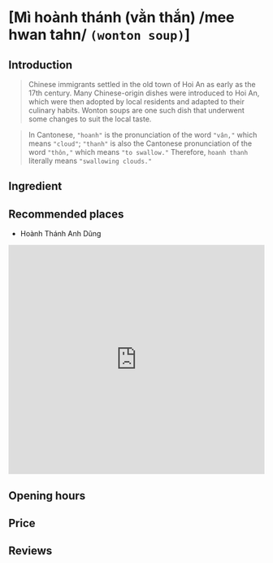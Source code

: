 # [Mì hoành thánh (vằn thắn) /mee hwan tahn/ `(wonton soup)`]

## Introduction
> Chinese immigrants settled in the old town of Hoi An as early as the 17th century. Many Chinese-origin dishes were introduced to Hoi An, which were then adopted by local residents and adapted to their culinary habits. Wonton soups are one such dish that underwent some changes to suit the local taste.

> In Cantonese, `"hoanh"` is the pronunciation of the word `"vân,"` which means `"cloud"`; `"thanh"` is also the Cantonese pronunciation of the word `"thôn,"` which means `"to swallow."` Therefore, `hoanh thanh` literally means `"swallowing clouds."`

## Ingredient

## Recommended places

 - Hoành Thánh Anh Dũng
<div class="map-container">
  <iframe src="https://www.google.com/maps/embed?pb=!1m18!1m12!1m3!1d3837.49588965272!2d108.32427875685259!3d15.883070913789634!2m3!1f0!2f0!3f0!3m2!1i1024!2i768!4f13.1!3m3!1m2!1s0x31420e7ba681111d%3A0x7e13ecead6835cc7!2zSG_DoG5oIFRow6FuaCBBbmggRMWpbmc!5e0!3m2!1sen!2s!4v1688730115764!5m2!1sen!2s" width="100%" height="450" style="border:0;" allowfullscreen="" loading="lazy" referrerpolicy="no-referrer-when-downgrade"></iframe>
</div>

## Opening hours

## Price

## Reviews
